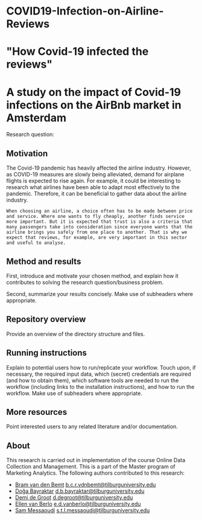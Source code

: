 # COVID19-Infection-on-Airline-Reviews
# "How Covid-19 infected the reviews"
# A study on the impact of Covid-19 infections on the AirBnb market in Amsterdam


Research question:

## Motivation
The Covid-19 pandemic has heavily affected the airline industry. However, as COVID-19 measures are slowly being alleviated, demand for airplane flights is expected to rise again. For example, it could be interesting to research what airlines have been able to adapt most effectively to the pandemic. Therefore, it can be beneficial to gather data about the airline industry.
	
	When choosing an airline, a choice often has to be made between price and service. Where one wants to fly cheaply, another finds service more important. But it is expected that trust is also a criteria that many passengers take into consideration since everyone wants that the airline brings you safely from one place to another. That is why we expect that reviews, for example, are very important in this sector and useful to analyse. 



## Method and results

First, introduce and motivate your chosen method, and explain how it contributes to solving the research question/business problem.

Second, summarize your results concisely. Make use of subheaders where appropriate.

## Repository overview

Provide an overview of the directory structure and files.

## Running instructions

Explain to potential users how to run/replicate your workflow. Touch upon, if necessary, the required input data, which (secret) credentials are required (and how to obtain them), which software tools are needed to run the workflow (including links to the installation instructions), and how to run the workflow. Make use of subheaders where appropriate.

## More resources

Point interested users to any related literature and/or documentation.

## About

This research is carried out in implementation of the course Online Data Collection and Management. This is a part of the Master program of Marketing Analytics. The following authors contributed to this research:

- [Bram van den Bemt](https://github.com/bramvdbemt) b.c.r.vdnbemt@tilburguniversity.edu
- [Doğa Bayraktar](https://github.com/dogabayraktar) d.b.bayraktar@tilburguniversity.edu
- [Demi de Groot](https://github.com/Demidegroot) d.degroot@tilburguniversity.edu
- [Ellen van Berlo](https://github.com/EllenB1) e.d.vanberlo@tilburguniversity.edu
- [Sam Messaoudi](https://github.com/SamMes98) s.t.l.messaoudi@tilburguniversity.edu

